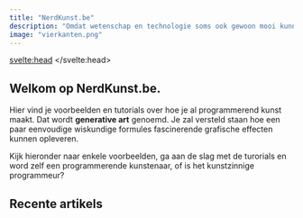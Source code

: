 ```yaml
---
title: "NerdKunst.be"
description: "Omdat wetenschap en technologie soms ook gewoon mooi kunnen zijn."
image: "vierkanten.png"
---
```

<script lang="ts">
	import { formatDate } from '$lib/utils'
	import * as config from '$lib/config'
    import Posts from '$lib/components/Posts.svelte'

	export let data
</script>

<svelte:head>
	<title>{config.title}</title>
</svelte:head>

## Welkom op NerdKunst.be. 

Hier vind je voorbeelden en tutorials over hoe je al programmerend kunst maakt. Dat wordt __generative art__ genoemd. Je zal versteld staan hoe een paar eenvoudige wiskundige formules fascinerende grafische effecten kunnen opleveren. 

Kijk hieronder naar enkele voorbeelden, ga aan de slag met de turorials en word zelf een programmerende kunstenaar, of is het kunstzinnige programmeur? 

## Recente artikels

<Posts posts={data.posts} limit="5" />
